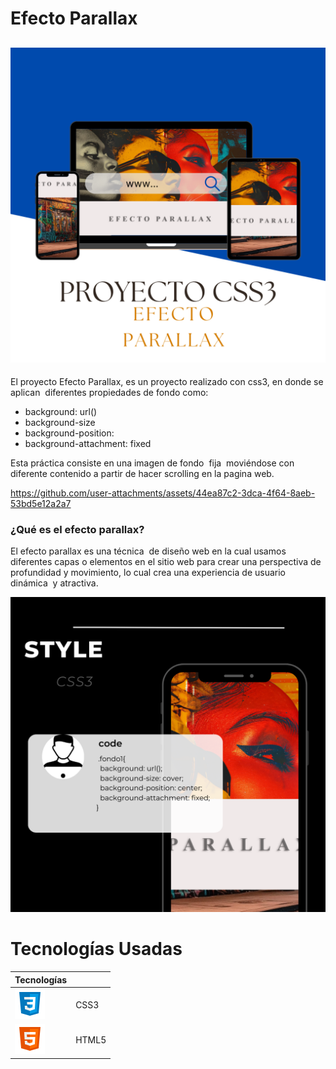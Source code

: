 # Efecto Parallax

![](IMG/mockup1.png)
--

El proyecto Efecto Parallax, es un proyecto realizado con css3, en donde se aplican  diferentes propiedades de fondo como:
- background: url()
- background-size
- background-position:  
- background-attachment: fixed  

Esta práctica consiste en una imagen de fondo  fija  moviéndose con diferente contenido a partir de hacer scrolling en la pagina web.


https://github.com/user-attachments/assets/44ea87c2-3dca-4f64-8aeb-53bd5e12a2a7

### ¿Qué es el efecto parallax?

El efecto parallax es una técnica  de diseño web en la cual usamos diferentes capas o elementos en el sitio web para crear una perspectiva de profundidad y movimiento, lo cual crea una experiencia de usuario dinámica  y atractiva. 

![](IMG/Mockup3.png)


# Tecnologías Usadas

| Tecnologías|  |
| ----------- | ----------- |
| ![](IMG/css.png) | CSS3 |
| ![](IMG/html.png) | HTML5|
